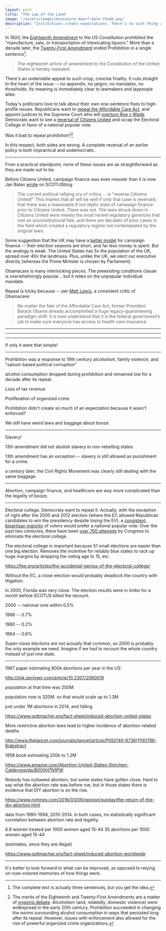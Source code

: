 ```yaml
---
layout: post
title: "The Law of the Land"
image: "/assets/images/miniature-dwarf-male-thumb.png"
description: "Institutions create expectations. There's no such thing as a clean repeal."
---
```


In 1920, the [Eighteenth Amendment](https://en.wikipedia.org/wiki/Eighteenth_Amendment_to_the_United_States_Constitution) to the US Constitution prohibited the "manufacture, sale, or transportation of intoxicating liquors." More than a decade later, the [Twenty-First Amendment](https://en.wikipedia.org/wiki/Twenty-first_Amendment_to_the_United_States_Constitution) ended Prohibition in a single sentence[^1]:

> The eighteenth article of amendment to the Constitution of the United States is hereby repealed.

[^1]: The complete text is actually three sentences, but you get the idea. 

There's an undeniable appeal to such crisp, concise finality. It cuts straight to the heart of the issue -- no appendix, no jargon, no mandates, no thresholds. Its meaning is immediately clear to lawmakers and laypeople alike.

Today's politicians love to talk about their own one-sentence fixes to high-profile issues. Republicans want to [repeal the Affordable Care Act](https://www.tedcruz.org/l/repeal-obamacare/), and appoint justices to the Supreme Court who will [overturn Roe v Wade](http://www.cnbc.com/2016/10/19/trump-ill-appoint-supreme-court-justices-to-overturn-roe-v-wade-abortion-case.html). Democrats want to see a [reversal of Citizens United](http://www.politico.com/story/2016/07/hillary-clinton-citizens-united-225658) and scrap the Electoral College in favor of a national popular vote. 

Was it bad to repeal prohibition?[^2]

[^2]: The merits of the Eighteenth and Twenty-First Amendments are a matter of [ongoing debate](https://www.ncbi.nlm.nih.gov/pmc/articles/PMC1470475/). Alcoholism (and, relatedly, domestic violence) were widespread in the early 20th century. Prohibition succeeded in changing the norms surrounding alcohol consumption in ways that persisted long after its repeal. However, issues with enforcement also allowed for the rise of powerful organized crime organizations. 



In this respect, both sides are wrong. A complete reversal of an earlier policy is both impractical and undemocratic. 

---

From a practical standpoint, none of these issues are as straightforward as they are made out to be. 

Before Citizens United, campaign finance was even messier than it is now. Jan Balan [wrote](http://www.scotusblog.com/2016/09/the-court-after-scalia-campaign-finance-law-wonderland/) on SCOTUSblog

> The current political rallying cry of critics ... is "reverse Citizens United!" This implies that all will be well if only that case is reversed, that there was a reasonable if not idyllic state of campaign finance prior to Citizens United. There was not. The laws struck down in Citizens United were merely the most recent regulatory gimmicks that met an unconstitutional fate, and there are decades of prior cases in the field which created a regulatory regime not contemplated by the original laws.

Some suggestion that the UK may have a [better model](https://www.washingtonpost.com/news/the-fix/wp/2015/05/12/daily-show-takes-on-the-mercifully-short-relatively-cheap-uk-election/) for campaign finance -- their election seasons are short, and far less money is spent. But the analogy is weak. The United States has 5x the population of the UK, spread over 40x the landmass. Plus, unlike the UK, we elect our executive directly (whereas the Prime Minister is chosen by Parliament). 

Obamacare is many interlocking pieces. The preexisting conditions clause is overwhelmingly popular... but it relies on the unpopular individual mandate. 

Repeal is tricky because -- per [Matt Lewis](http://www.thedailybeast.com/articles/2017/01/25/maybe-on-obamacare-republicans-should-just-punt.html), a consistent critic of Obamacare:

> No matter the fate of the Affordable Care Act, former President Barack Obama already accomplished a huge legacy-guaranteeing paradigm shift: It is now understood that it is the federal government’s job to make sure everyone has access to health care insurance. 





---

---

---











If only it were that simple!

---

Prohibition was a response to 19th century alcoholism, family violence, and "saloon-based political corruption"

alcohol consumption dropped during prohibition and remained low for a decade after its repeal.

Loss of tax revenue

Proliferation of organized crime

Prohibition didn't create so much of an expectation because it wasn't enforced? 

We still have weird laws and baggage about booze. 

---

Slavery! 

13th amendment did not abolish slavery in non-rebelling states

13th amendment has an exception -- slavery is still allowed as punishment for a crime. 

a century later, the Civil Rights Movement was clearly still dealing with the same baggage. 

---

Abortion, campaign finance, and healthcare are way more complicated than the legality of booze.

---

Electoral college. Democrats want to repeal it. Actually, with the exception of right after the 2000 and 2012 election (where the EC allowed Republican candidates to win the presidency despite losing the EV), a [consistent, bipartisan majority](http://www.gallup.com/poll/150245/americans-swap-electoral-college-popular-vote.aspx) of voters would prefer a national popular vote. Over the past two centuries, there have been [over 700 attempts](https://www.archives.gov/federal-register/electoral-college/faq.html#changes) by Congress to eliminate the electoral college.

The electoral college is important because 51 small elections are easier than one big election. Removes the incentive for reliably blue states to rack up huge margins by dropping the voting age to 15, etc.

https://fee.org/articles/the-accidental-genius-of-the-electoral-college/

Without the EC, a close election would probably deadlock the country with litigation.

In 2000, Florida was very close. The election results were in limbo for a month before SCOTUS killed the recount.

2000 -- national vote within 0.5%

1968 -- 0.7%

1960 -- 0.2%

1884 -- 0.6%

Super-close elections are not actually that common, so 2000 is probably the only example we need. Imagine if we had to recount the whole country instead of just one state.

---

1967 paper estimating 800k abortions per year in the US:

http://link.springer.com/article/10.2307/2060019


population at that time was 200M.


population now is 320M. so that would scale up to 1.3M

just under 1M abortions in 2014, and falling

https://www.guttmacher.org/fact-sheet/induced-abortion-united-states


More restrictive abortion laws lead to higher incidence of abortion-related deaths

http://www.thelancet.com/journals/lancet/article/PIIS0140-6736(11)61786-8/abstract


1958 book estimating 200k to 1.2M

https://www.amazon.com/Abortion-United-States-Steichen-Calderone/dp/B000H7N1PW


Nobody has outlawed abortion, but some states have gotten close. Hard to say what the abortion rate was before roe, but in those states there is evidence that DIY abortion is on the rise. 

https://www.nytimes.com/2016/03/06/opinion/sunday/the-return-of-the-diy-abortion.html

data from 1990-1994, 2010-2014. in both cases, no statistically significant correlation between abortion rate and legality.

6.9 women treated per 1000 women aged 15-44
35 abortions per 1000 women aged 15-44

(estimates, since they are illegal)

https://www.guttmacher.org/fact-sheet/induced-abortion-worldwide

---

It's better to look forward to what can be improved, as opposed to relying on rose-colored memories of how things were.
